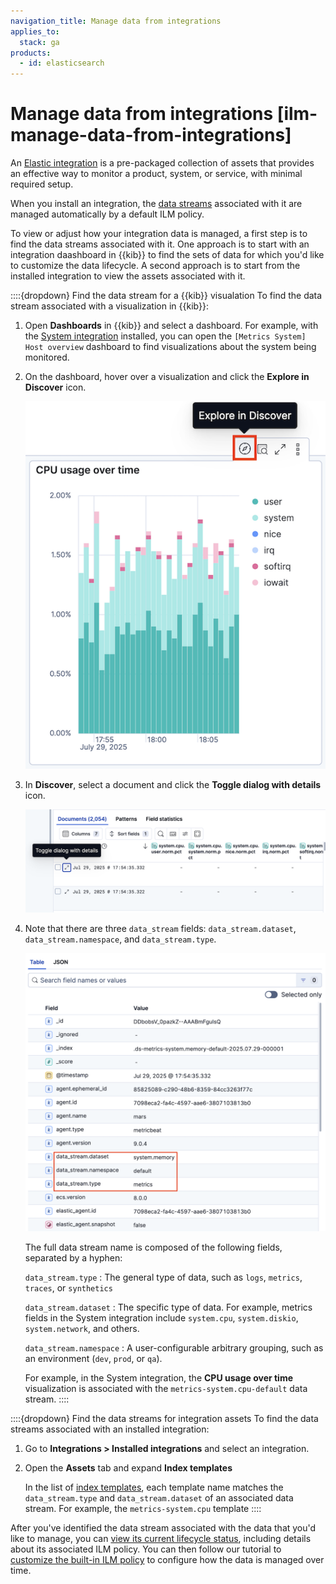```yaml
---
navigation_title: Manage data from integrations
applies_to:
  stack: ga
products:
  - id: elasticsearch
---
```


# Manage data from integrations [ilm-manage-data-from-integrations]

An [Elastic integration](https://docs.elastic.co/en/integrations) is a pre-packaged collection of assets that provides an effective way to monitor a product, system, or service, with minimal required setup.

When you install an integration, the [data streams](/manage-data/data-store/data-streams.md) associated with it are managed automatically by a default ILM policy. 

To view or adjust how your integration data is managed, a first step is to find the data streams associated with it. One approach is to start with an integration daashboard in {{kib}} to find the sets of data for which you'd like to customize the data lifecycle. A second approach is to start from the installed integration to view the assets associated with it.

::::{dropdown} Find the data stream for a {{kib}} visualation
To find the data stream associated with a visualization in {{kib}}:

1. Open **Dashboards** in {{kib}} and select a dashboard. For example, with the [System integration](integration-docs://reference/system.md) installed, you can open the `[Metrics System] Host overview` dashboard to find visualizations about the system being monitored.

1. On the dashboard, hover over a visualization and click the **Explore in Discover** icon.

    ![Explore in discover](/manage-data/images/ilm-explore-in-discover.png "")

1. In **Discover**, select a document and click the **Toggle dialog with details** icon.

    ![Toggle dialog with details](/manage-data/images/ilm-toggle-document-details.png "")

1. Note that there are three `data_stream` fields: `data_stream.dataset`, `data_stream.namespace`, and `data_stream.type`.

    ![Toggle dialog with details](/manage-data/images/ilm-document-data-stream.png "")

    The full data stream name is composed of the following fields, separated by a hyphen:

    `data_stream.type`
    :   The general type of data, such as `logs`, `metrics`, `traces`, or `synthetics`

    `data_stream.dataset`
    :   The specific type of data. For example, metrics fields in the System integration include `system.cpu`, `system.diskio`, `system.network`, and others.
   
    `data_stream.namespace`
    :   A user-configurable arbitrary grouping, such as an environment (`dev`, `prod`, or `qa`). 
   
    For example, in the System integration, the **CPU usage over time** visualization is associated with the `metrics-system.cpu-default` data stream. 
::::

::::{dropdown} Find the data streams for integration assets
To find the data streams associated with an installed integration:

1. Go to **Integrations > Installed integrations** and select an integration.

1. Open the **Assets** tab and expand **Index templates**

   In the list of [index templates](/manage-data/data-store/templates.md), each template name matches the `data_stream.type` and `data_stream.dataset` of an associated data stream. For example, the `metrics-system.cpu` template 
::::

After you've identified the data stream associated with the data that you'd like to manage, you can [view its current lifecycle status](/manage-data/lifecycle/index-lifecycle-management/policy-view-status.md), including details about its associated ILM policy. You can then follow our tutorial to [customize the built-in ILM policy](/manage-data/lifecycle/index-lifecycle-management/tutorial-customize-built-in-policies.md) to configure how the data is managed over time.
